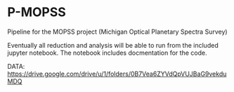 # P-MOPSS

Pipeline for the MOPSS project (Michigan Optical Planetary Spectra Survey)

Eventually all reduction and analysis will be able to run from the included jupyter notebook. The notebook includes docmentation for the code.

DATA: https://drive.google.com/drive/u/1/folders/0B7Vea6ZYVdQpVUJBaG9vekduMDQ

